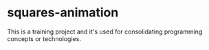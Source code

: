 # squares-animation

This is a training project and it's used for consolidating programming concepts or technologies.

